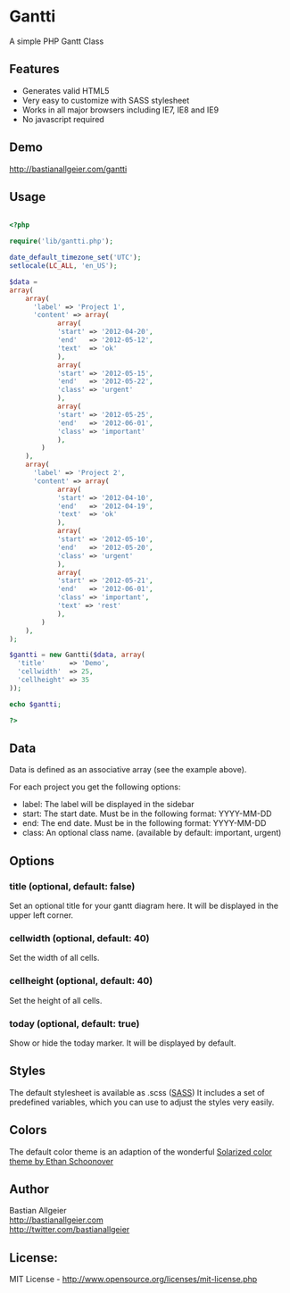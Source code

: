 # Gantti 

A simple PHP Gantt Class

## Features

- Generates valid HTML5
- Very easy to customize with SASS stylesheet
- Works in all major browsers including IE7, IE8 and IE9
- No javascript required

## Demo

<http://bastianallgeier.com/gantti>

## Usage

```php

<?php

require('lib/gantti.php'); 

date_default_timezone_set('UTC');
setlocale(LC_ALL, 'en_US');

$data = 
array(
	array(
	  'label' => 'Project 1',
	  'content' => array(
			array(		
			'start' => '2012-04-20', 
			'end'   => '2012-05-12',
			'text'  => 'ok'
			),
			array(		
			'start' => '2012-05-15', 
			'end'   => '2012-05-22',
			'class' => 'urgent'
			),
			array(		
			'start' => '2012-05-25', 
			'end'   => '2012-06-01',
			'class' => 'important'
			),
		)
	),
	array(
	  'label' => 'Project 2',
	  'content' => array(
			array(		
			'start' => '2012-04-10', 
			'end'   => '2012-04-19',
			'text'  => 'ok'
			),
			array(		
			'start' => '2012-05-10', 
			'end'   => '2012-05-20',
			'class' => 'urgent'
			),
			array(		
			'start' => '2012-05-21', 
			'end'   => '2012-06-01',
			'class' => 'important',
			'text' => 'rest'
			),
		)
	),
);

$gantti = new Gantti($data, array(
  'title'      => 'Demo',
  'cellwidth'  => 25,
  'cellheight' => 35
));

echo $gantti;

?>

```

## Data

Data is defined as an associative array (see the example above).

For each project you get the following options:

- label: The label will be displayed in the sidebar
- start: The start date. Must be in the following format: YYYY-MM-DD
- end: The end date. Must be in the following format: YYYY-MM-DD
- class: An optional class name. (available by default: important, urgent)


## Options

### title (optional, default: false)

Set an optional title for your gantt diagram here. 
It will be displayed in the upper left corner.

### cellwidth (optional, default: 40)

Set the width of all cells.

### cellheight (optional, default: 40)

Set the height of all cells.

### today (optional, default: true)

Show or hide the today marker. It will be displayed by default.

## Styles

The default stylesheet is available as .scss ([SASS](http://sass-lang.com/)) It includes a set of predefined variables, which you can use to adjust the styles very easily.

## Colors
The default color theme is an adaption of the wonderful 
[Solarized color theme by Ethan Schoonover](http://ethanschoonover.com/solarized)

## Author

Bastian Allgeier   
<http://bastianallgeier.com>   
<http://twitter.com/bastianallgeier>

## License: 

MIT License - <http://www.opensource.org/licenses/mit-license.php>
